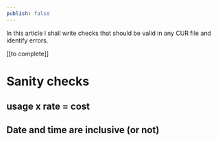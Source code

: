 ```yaml
---
publish: false
---
```


In this article I shall write checks that should be valid in any CUR file and identify errors.

[[to complete]]

# Sanity checks
## usage x rate = cost
## Date and time are inclusive (or not)

